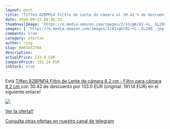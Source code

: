 ```yaml
---
layout: post
title: 'Tiffen 82BPM14 Filtro de Lente de cámara al 30.42 % de descuento'
date: 2020-09-22 08:06:32
thumbnailImage: 'https://m.media-amazon.com/images/I/41zgKr82-+L._SL200_.jpg'
images: [ 'https://m.media-amazon.com/images/I/41zgKr82-+L._SL200_.jpg' ]
comments: true
category: ofertas
author: ring
slug: B001U3ZY66
description:
actualPrice: 133.0 EUR
comparePrice: 191.14 EUR
inStock: true
---
```


Está [Tiffen 82BPM14 Filtro de Lente de cámara 8 2 cm - Filtro para cámara  8 2 cm ](https://www.amazon.com/dp/B001U3ZY66/?tag=redken08-20) con 30.42 de descuento por 133.0 EUR (original: 191.14 EUR) en el siguiente enlace!

[![](https://m.media-amazon.com/images/I/41zgKr82-+L._SL200_.jpg)](https://www.amazon.com/dp/B001U3ZY66/?tag=redken08-20)

[Ver la oferta!!](https://www.amazon.com/dp/B001U3ZY66/?tag=redken08-20)

[Consulta otras ofertas en nuestro canal de telegram](https://t.me/s/ofertas25)
